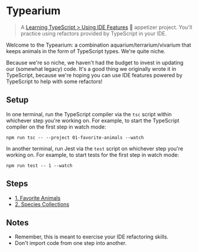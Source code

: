 # Typearium

> A [Learning TypeScript > Using IDE Features](https://learning-typescript.com/using-ide-features) 🥗 appetizer project.
> You'll practice using refactors provided by TypeScript in your IDE.

Welcome to the Typearium: a combination aquarium/terrarium/vivarium that keeps animals in the form of TypeScript types.
We're quite niche.

Because we're so niche, we haven't had the budget to invest in updating our (somewhat legacy) code.
It's a good thing we originally wrote it in TypeScript, because we're hoping you can use IDE features powered by TypeScript to help with some refactors!

## Setup

In one terminal, run the TypeScript compiler via the `tsc` script within whichever step you're working on.
For example, to start the TypeScript compiler on the first step in watch mode:

```shell
npm run tsc -- --project 01-favorite-animals --watch
```

In another terminal, run Jest via the `test` script on whichever step you're working on.
For example, to start tests for the first step in watch mode:

```shell
npm run test -- 1 --watch
```

## Steps

- [1. Favorite Animals](./01-favorite-animals)
- [2. Species Collections](./02-species-collections)

## Notes

- Remember, this is meant to exercise your IDE refactoring skills.
- Don't import code from one step into another.
